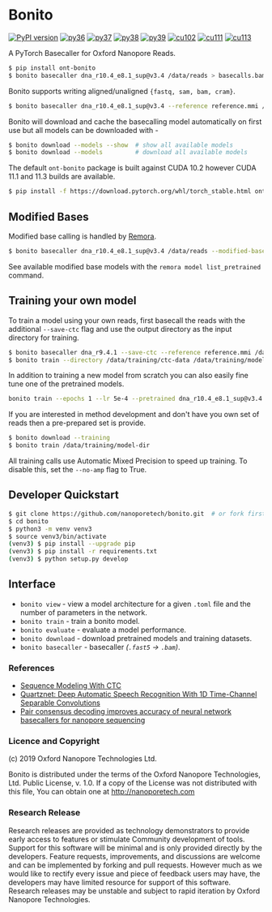 # Bonito

[![PyPI version](https://badge.fury.io/py/ont-bonito.svg)](https://badge.fury.io/py/ont-bonito) 
[![py36](https://img.shields.io/badge/python-3.6-brightgreen.svg)](https://img.shields.io/badge/python-3.6-brightgreen.svg)
[![py37](https://img.shields.io/badge/python-3.7-brightgreen.svg)](https://img.shields.io/badge/python-3.7-brightgreen.svg)
[![py38](https://img.shields.io/badge/python-3.8-brightgreen.svg)](https://img.shields.io/badge/python-3.8-brightgreen.svg)
[![py39](https://img.shields.io/badge/python-3.9-brightgreen.svg)](https://img.shields.io/badge/python-3.9-brightgreen.svg)
[![cu102](https://img.shields.io/badge/cuda-10.2-blue.svg)](https://img.shields.io/badge/cuda-10.2-blue.svg)
[![cu111](https://img.shields.io/badge/cuda-11.1-blue.svg)](https://img.shields.io/badge/cuda-11.1-blue.svg)
[![cu113](https://img.shields.io/badge/cuda-11.3-blue.svg)](https://img.shields.io/badge/cuda-11.3-blue.svg)

A PyTorch Basecaller for Oxford Nanopore Reads.

```bash
$ pip install ont-bonito
$ bonito basecaller dna_r10.4_e8.1_sup@v3.4 /data/reads > basecalls.bam
```

Bonito supports writing aligned/unaligned `{fastq, sam, bam, cram}`.

```bash
$ bonito basecaller dna_r10.4_e8.1_sup@v3.4 --reference reference.mmi /data/reads > basecalls.bam
```

Bonito will download and cache the basecalling model automatically on first use but all models can be downloaded with -

``` bash
$ bonito download --models --show  # show all available models
$ bonito download --models         # download all available models
```

The default `ont-bonito` package is built against CUDA 10.2 however CUDA 11.1 and 11.3 builds are available.

```bash
$ pip install -f https://download.pytorch.org/whl/torch_stable.html ont-bonito-cuda111
```

## Modified Bases

Modified base calling is handled by [Remora](https://github.com/nanoporetech/remora).

```bash
$ bonito basecaller dna_r10.4_e8.1_sup@v3.4 /data/reads --modified-bases 5mC --reference ref.mmi > basecalls_with_mods.bam
```

See available modified base models with the ``remora model list_pretrained`` command.

## Training your own model

To train a model using your own reads, first basecall the reads with the additional `--save-ctc` flag and use the output directory as the input directory for training.

```bash
$ bonito basecaller dna_r9.4.1 --save-ctc --reference reference.mmi /data/reads > /data/training/ctc-data/basecalls.sam
$ bonito train --directory /data/training/ctc-data /data/training/model-dir
```

In addition to training a new model from scratch you can also easily fine tune one of the pretrained models.  

```bash
bonito train --epochs 1 --lr 5e-4 --pretrained dna_r10.4_e8.1_sup@v3.4 --directory /data/training/ctc-data /data/training/fine-tuned-model
```

If you are interested in method development and don't have you own set of reads then a pre-prepared set is provide.

```bash
$ bonito download --training
$ bonito train /data/training/model-dir
```

All training calls use Automatic Mixed Precision to speed up training. To disable this, set the `--no-amp` flag to True. 

## Developer Quickstart

```bash
$ git clone https://github.com/nanoporetech/bonito.git  # or fork first and clone that
$ cd bonito
$ python3 -m venv venv3
$ source venv3/bin/activate
(venv3) $ pip install --upgrade pip
(venv3) $ pip install -r requirements.txt
(venv3) $ python setup.py develop
```

## Interface

 - `bonito view` - view a model architecture for a given `.toml` file and the number of parameters in the network.
 - `bonito train` - train a bonito model.
 - `bonito evaluate` - evaluate a model performance.
 - `bonito download` - download pretrained models and training datasets.
 - `bonito basecaller` - basecaller *(`.fast5` -> `.bam`)*.

### References

 - [Sequence Modeling With CTC](https://distill.pub/2017/ctc/)
 - [Quartznet: Deep Automatic Speech Recognition With 1D Time-Channel Separable Convolutions](https://arxiv.org/pdf/1910.10261.pdf)
 - [Pair consensus decoding improves accuracy of neural network basecallers for nanopore sequencing](https://www.biorxiv.org/content/10.1101/2020.02.25.956771v1.full.pdf)

### Licence and Copyright
(c) 2019 Oxford Nanopore Technologies Ltd.

Bonito is distributed under the terms of the Oxford Nanopore
Technologies, Ltd.  Public License, v. 1.0.  If a copy of the License
was not distributed with this file, You can obtain one at
http://nanoporetech.com

### Research Release

Research releases are provided as technology demonstrators to provide early access to features or stimulate Community development of tools. Support for this software will be minimal and is only provided directly by the developers. Feature requests, improvements, and discussions are welcome and can be implemented by forking and pull requests. However much as we would like to rectify every issue and piece of feedback users may have, the developers may have limited resource for support of this software. Research releases may be unstable and subject to rapid iteration by Oxford Nanopore Technologies.
